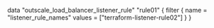 data "outscale_load_balancer_listener_rule" "rule01" {
  filter {
    name   = "listener_rule_names"
    values = ["terraform-listener-rule02"]
  }
}